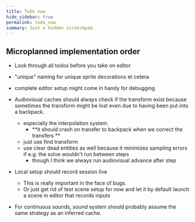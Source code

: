```yaml
---
title: ToDo now
hide_sidebar: true
permalink: todo_now
summary: Just a hidden scratchpad.
---
```


## Microplanned implementation order

- Look through all todos before you take on editor
- "unique" naming for unique sprite decorations et cetera
- complete editor setup might come in handy for debugging
- Audiovisual caches should always check if the transform exist because sometimes the transform might be lost even due to having been put into a backpack.
	- especially the interpolation system.
		- **it should crash on transfer to backpack when we correct the transfers **
	- just use find transform
	- use clear dead entities as well because it minimizes sampling errors if e.g. the solve wouldn't run between steps
		- though I think we always run audiovisual advance after step

- Local setup should record session live
	- This is really important in the face of bugs.
	- Or just get rid of test scene setup for now and let it by default launch a scene in editor that records inputs

- For continuous sounds, sound system should probably assume the same strategy as an inferred cache.
